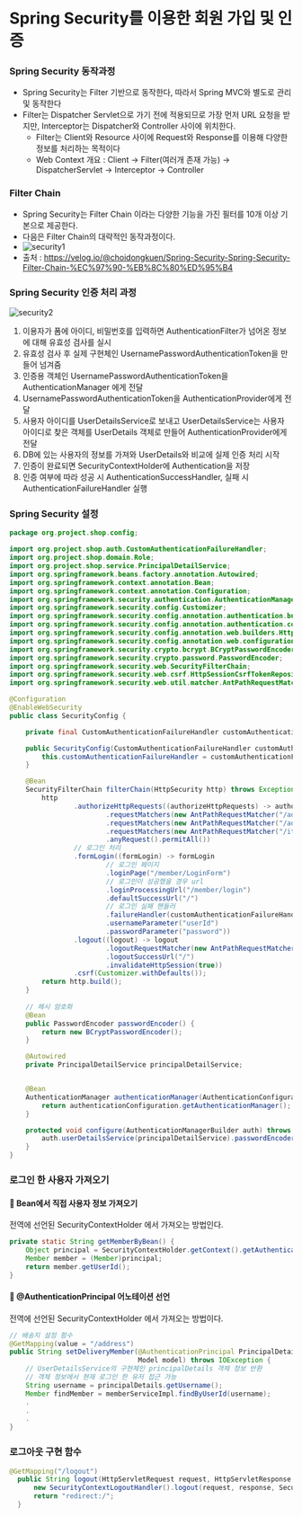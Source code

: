 # Spring Security를 이용한 회원 가입 및 인증

### Spring Security 동작과정
* Spring Security는 Filter 기반으로 동작한다, 따라서 Spring MVC와 별도로 관리 및 동작한다
* Filter는 Dispatcher Servlet으로 가기 전에 적용되므로 가장 먼저 URL 요청을 받지만, Interceptor는 Dispatcher와 Controller 사이에 위치한다.
  * Filter는 Client와 Resource 사이에 Request와 Response를 이용해 다양한 정보를 처리하는 목적이다
  * Web Context 개요 : Client -> Filter(여러개 존재 가능) -> DispatcherServlet -> Interceptor -> Controller

### Filter Chain
* Spring Security는 Filter Chain 이라는 다양한 기능을 가진 필터를 10개 이상 기본으로 제공한다.
* 다음은 Filter Chain의 대략적인 동작과정이다.
* ![security1](https://github.com/TwoEther/ShoppingMall_Project/assets/101616106/02277064-0205-4f06-8281-693fbdb1201d)
* 출처 : https://velog.io/@choidongkuen/Spring-Security-Spring-Security-Filter-Chain-%EC%97%90-%EB%8C%80%ED%95%B4

### Spring Security 인증 처리 과정
![security2](https://github.com/TwoEther/ShoppingMall_Project/assets/101616106/b580b2e0-1585-46fd-b28c-927792c7293b)
1. 이용자가 폼에 아이디, 비밀번호를 입력하면 AuthenticationFilter가 넘어온 정보에 대해 유효성 검사를 실시
2. 유효성 검사 후 실제 구현체인 UsernamePasswordAuthenticationToken을 만들어 넘겨줌
3. 인증용 객체인 UsernamePasswordAuthenticationToken을 AuthenticationManager 에게 전달
4. UsernamePasswordAuthenticationToken을 AuthenticationProvider에게 전달
5. 사용자 아이디를 UserDetailsService로 보내고 UserDetailsService는 사용자 아이디로 찾은 객체를 UserDetails 객체로 만들어 AuthenticationProvider에게 전달
6. DB에 있는 사용자의 정보를 가져와 UserDetails와 비교에 실제 인증 처리 시작
7. 인증이 완료되면 SecurityContextHolder에 Authentication을 저장
8. 인증 여부에 따라 성공 시 AuthenticationSuccessHandler, 실패 시 AuthenticationFailureHandler 실행

### Spring Security 설정
```java
package org.project.shop.config;

import org.project.shop.auth.CustomAuthenticationFailureHandler;
import org.project.shop.domain.Role;
import org.project.shop.service.PrincipalDetailService;
import org.springframework.beans.factory.annotation.Autowired;
import org.springframework.context.annotation.Bean;
import org.springframework.context.annotation.Configuration;
import org.springframework.security.authentication.AuthenticationManager;
import org.springframework.security.config.Customizer;
import org.springframework.security.config.annotation.authentication.builders.AuthenticationManagerBuilder;
import org.springframework.security.config.annotation.authentication.configuration.AuthenticationConfiguration;
import org.springframework.security.config.annotation.web.builders.HttpSecurity;
import org.springframework.security.config.annotation.web.configuration.EnableWebSecurity;
import org.springframework.security.crypto.bcrypt.BCryptPasswordEncoder;
import org.springframework.security.crypto.password.PasswordEncoder;
import org.springframework.security.web.SecurityFilterChain;
import org.springframework.security.web.csrf.HttpSessionCsrfTokenRepository;
import org.springframework.security.web.util.matcher.AntPathRequestMatcher;

@Configuration
@EnableWebSecurity
public class SecurityConfig {

    private final CustomAuthenticationFailureHandler customAuthenticationFailureHandler;

    public SecurityConfig(CustomAuthenticationFailureHandler customAuthenticationFailureHandler) {
        this.customAuthenticationFailureHandler = customAuthenticationFailureHandler;
    }

    @Bean
    SecurityFilterChain filterChain(HttpSecurity http) throws Exception {
        http
                .authorizeHttpRequests((authorizeHttpRequests) -> authorizeHttpRequests
                        .requestMatchers(new AntPathRequestMatcher("/admin")).hasAuthority(Role.ROLE_ADMIN.toString())
                        .requestMatchers(new AntPathRequestMatcher("/admin/**")).hasAuthority(Role.ROLE_ADMIN.toString())
                        .requestMatchers(new AntPathRequestMatcher("/item/edit")).hasAuthority(Role.ROLE_ADMIN.toString())
                        .anyRequest().permitAll())
                // 로그인 처리
                .formLogin((formLogin) -> formLogin
                        // 로그인 페이지
                        .loginPage("/member/LoginForm")
                        // 로그인이 성공했을 경우 url
                        .loginProcessingUrl("/member/login")
                        .defaultSuccessUrl("/")
                        // 로그인 실패 핸들러
                        .failureHandler(customAuthenticationFailureHandler)
                        .usernameParameter("userId")
                        .passwordParameter("password"))
                .logout((logout) -> logout
                        .logoutRequestMatcher(new AntPathRequestMatcher("/member/logout"))
                        .logoutSuccessUrl("/")
                        .invalidateHttpSession(true))
                .csrf(Customizer.withDefaults());
        return http.build();
    }
    
    // 해시 암호화
    @Bean
    public PasswordEncoder passwordEncoder() {
        return new BCryptPasswordEncoder();
    }

    @Autowired
    private PrincipalDetailService principalDetailService;


    @Bean
    AuthenticationManager authenticationManager(AuthenticationConfiguration authenticationConfiguration) throws Exception {
        return authenticationConfiguration.getAuthenticationManager();
    }

    protected void configure(AuthenticationManagerBuilder auth) throws Exception {
        auth.userDetailsService(principalDetailService).passwordEncoder(passwordEncoder());
    }
}
```

### 로그인 한 사용자 가져오기

#### 💎 Bean에서 직접 사용자 정보 가져오기
전역에 선언된 SecurityContextHolder 에서 가져오는 방법인다.
```java
private static String getMemberByBean() {
    Object principal = SecurityContextHolder.getContext().getAuthentication().getPrincipal();
    Member member = (Member)principal;
    return member.getUserId();
}
```

#### 💎 @AuthenticationPrincipal 어노테이션 선언
전역에 선언된 SecurityContextHolder 에서 가져오는 방법이다.
```java
// 배송지 설정 함수
@GetMapping(value = "/address")
public String setDeliveryMember(@AuthenticationPrincipal PrincipalDetails principalDetails,
                                Model model) throws IOException {
    // UserDetailsService의 구현체인 principalDetails 객체 정보 반환
    // 객체 정보에서 현재 로그인 한 유저 접근 가능
    String username = principalDetails.getUsername();
    Member findMember = memberServiceImpl.findByUserId(username);
    .
    .
    .
}
```

### 로그아웃 구현 함수
```java
@GetMapping("/logout")
  public String logout(HttpServletRequest request, HttpServletResponse response) {
      new SecurityContextLogoutHandler().logout(request, response, SecurityContextHolder.getContext().getAuthentication());
      return "redirect:/";
  }
```
